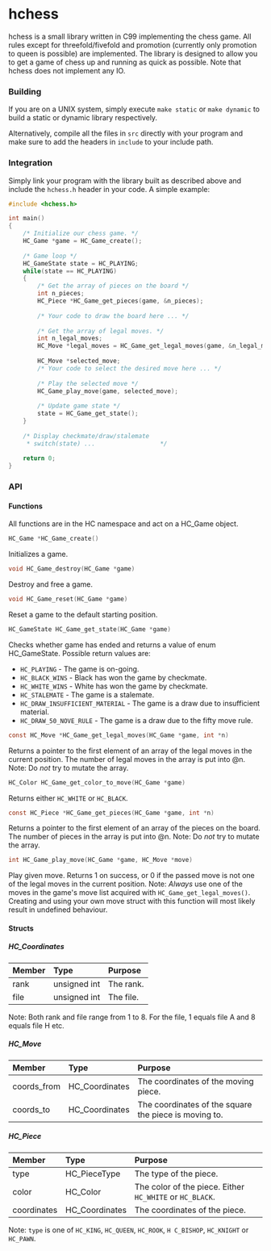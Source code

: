 # hchess

hchess is a small library written in C99 implementing the chess game.
All rules except for threefold/fivefold and promotion (currently only promotion to queen is possible) are implemented.
The library is designed to allow you to get a game of chess up and running as quick as possible. Note that hchess does
not implement any IO.

### Building

If you are on a UNIX system, simply execute
`make static` or `make dynamic`
to build a static or dynamic library respectively.


Alternatively, compile all the files in `src` directly with your program and make sure to 
add the headers in `include` to your include path.


### Integration
Simply link your program with the library built as described above and include the `hchess.h` header in your code.
A simple example:
```c
#include <hchess.h>

int main()
{
	/* Initialize our chess game. */
	HC_Game *game = HC_Game_create();
	
	/* Game loop */
	HC_GameState state = HC_PLAYING;
	while(state == HC_PLAYING)
	{
		/* Get the array of pieces on the board */
		int n_pieces;
		HC_Piece *HC_Game_get_pieces(game, &n_pieces);
		
		/* Your code to draw the board here ... */
	
		/* Get the array of legal moves. */
		int n_legal_moves;
		HC_Move *legal_moves = HC_Game_get_legal_moves(game, &n_legal_moves);
		
		HC_Move *selected_move;
		/* Your code to select the desired move here ... */
		
		/* Play the selected move */
		HC_Game_play_move(game, selected_move);
		
		/* Update game state */
		state = HC_Game_get_state();
	}
	
	/* Display checkmate/draw/stalemate 
	 * switch(state) ...                  */
	
	return 0;
}
```

### API
#### Functions

All functions are in the HC namespace and act on a HC_Game object. 


```c 
HC_Game *HC_Game_create()
``` 
Initializes a game.


```c 
void HC_Game_destroy(HC_Game *game)
```
Destroy and free a game.


```c
void HC_Game_reset(HC_Game *game)
```
Reset a game to the default starting position.


```c
HC_GameState HC_Game_get_state(HC_Game *game)
```
Checks whether game has ended and returns a value of enum HC_GameState.
Possible return values are:
* `HC_PLAYING` - The game is on-going.
* `HC_BLACK_WINS` - Black has won the game by checkmate.
* `HC_WHITE_WINS` - White has won the game by checkmate.
* `HC_STALEMATE` - The game is a stalemate.
* `HC_DRAW_INSUFFICIENT_MATERIAL` - The game is a draw due to insufficient material.
* `HC_DRAW_50_NOVE_RULE` - The game is a draw due to the fifty move rule.


```c
const HC_Move *HC_Game_get_legal_moves(HC_Game *game, int *n)
``` 
Returns a pointer to the first element of an array of the legal moves in the current position.
The number of legal moves in the array is put into @n.
Note: Do *not* try to mutate the array.


```c
HC_Color HC_Game_get_color_to_move(HC_Game *game)
```
Returns either `HC_WHITE` or `HC_BLACK`.

```c
const HC_Piece *HC_Game_get_pieces(HC_Game *game, int *n)
```
Returns a pointer to the first element of an array of the pieces on the board.
The number of pieces in the array is put into @n.
Note: Do *not* try to mutate the array.


```c
int HC_Game_play_move(HC_Game *game, HC_Move *move)
```
Play given move.
Returns 1 on success, or 0 if the passed move is not one of the legal moves in the current position.
Note: *Always* use one of the moves in the game's move list acquired with `HC_Game_get_legal_moves()`.
Creating and using your own move struct with this function will most likely result in undefined behaviour.


#### Structs

##### HC_Coordinates
 Member        |  Type       	|Purpose       
 :------------ | :--------   	| :-------------
 rank	       | unsigned int	| The rank.
 file           | unsigned int	 | The file.
 
 Note: Both rank and file range from 1 to 8. For the file, 1 equals file A and 8 equals file H etc.
 
##### HC_Move
 Member        |  Type       	|Purpose       
 :------------ | :--------   	| :-------------
 coords_from   | HC_Coordinates	| The coordinates of the moving piece.
 coords_to     | HC_Coordinates | The coordinates of the square the piece is moving to.
 
##### HC_Piece
 Member        	|  Type       		|Purpose       
 :------------ 	| :--------   		| :-------------
 type			| HC_PieceType		| The type of the piece.
 color			| HC_Color			| The color of the piece. Either `HC_WHITE` or `HC_BLACK`.
 coordinates   	| HC_Coordinates	| The coordinates of the piece.
				
Note: `type` is one of `HC_KING`, `HC_QUEEN`, `HC_ROOK`, `H C_BISHOP`, `HC_KNIGHT` or `HC_PAWN`.
